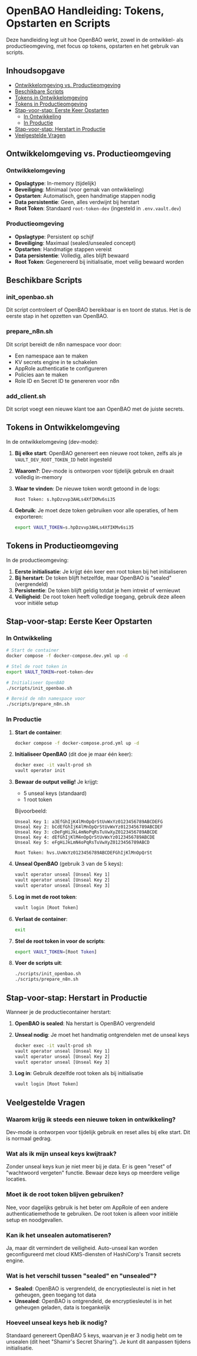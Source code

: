 # OpenBAO Handleiding: Tokens, Opstarten en Scripts

Deze handleiding legt uit hoe OpenBAO werkt, zowel in de ontwikkel- als productieomgeving, met focus op tokens, opstarten en het gebruik van scripts.

## Inhoudsopgave

- [Ontwikkelomgeving vs. Productieomgeving](#ontwikkelomgeving-vs-productieomgeving)
- [Beschikbare Scripts](#beschikbare-scripts)
- [Tokens in Ontwikkelomgeving](#tokens-in-ontwikkelomgeving)
- [Tokens in Productieomgeving](#tokens-in-productieomgeving)
- [Stap-voor-stap: Eerste Keer Opstarten](#stap-voor-stap-eerste-keer-opstarten)
  - [In Ontwikkeling](#in-ontwikkeling)
  - [In Productie](#in-productie)
- [Stap-voor-stap: Herstart in Productie](#stap-voor-stap-herstart-in-productie)
- [Veelgestelde Vragen](#veelgestelde-vragen)

## Ontwikkelomgeving vs. Productieomgeving

### Ontwikkelomgeving

- **Opslagtype**: In-memory (tijdelijk)
- **Beveiliging**: Minimaal (voor gemak van ontwikkeling)
- **Opstarten**: Automatisch, geen handmatige stappen nodig
- **Data persistentie**: Geen, alles verdwijnt bij herstart
- **Root Token**: Standaard `root-token-dev` (ingesteld in `.env.vault.dev`)

### Productieomgeving

- **Opslagtype**: Persistent op schijf
- **Beveiliging**: Maximaal (sealed/unsealed concept)
- **Opstarten**: Handmatige stappen vereist
- **Data persistentie**: Volledig, alles blijft bewaard
- **Root Token**: Gegenereerd bij initialisatie, moet veilig bewaard worden

## Beschikbare Scripts

### init_openbao.sh

Dit script controleert of OpenBAO bereikbaar is en toont de status. Het is de eerste stap in het opzetten van OpenBAO.

### prepare_n8n.sh

Dit script bereidt de n8n namespace voor door:

- Een namespace aan te maken
- KV secrets engine in te schakelen
- AppRole authenticatie te configureren
- Policies aan te maken
- Role ID en Secret ID te genereren voor n8n

### add_client.sh

Dit script voegt een nieuwe klant toe aan OpenBAO met de juiste secrets.

## Tokens in Ontwikkelomgeving

In de ontwikkelomgeving (dev-mode):

1. **Bij elke start**: OpenBAO genereert een nieuwe root token, zelfs als je `VAULT_DEV_ROOT_TOKEN_ID` hebt ingesteld
2. **Waarom?**: Dev-mode is ontworpen voor tijdelijk gebruik en draait volledig in-memory
3. **Waar te vinden**: De nieuwe token wordt getoond in de logs:

   ```text
   Root Token: s.hpDzvvp3AHLs4XfIKMv6si35
   ```

4. **Gebruik**: Je moet deze token gebruiken voor alle operaties, of hem exporteren:

   ```bash
   export VAULT_TOKEN=s.hpDzvvp3AHLs4XfIKMv6si35
   ```

## Tokens in Productieomgeving

In de productieomgeving:

1. **Eerste initialisatie**: Je krijgt één keer een root token bij het initialiseren
2. **Bij herstart**: De token blijft hetzelfde, maar OpenBAO is "sealed" (vergrendeld)
3. **Persistentie**: De token blijft geldig totdat je hem intrekt of vernieuwt
4. **Veiligheid**: De root token heeft volledige toegang, gebruik deze alleen voor initiële setup

## Stap-voor-stap: Eerste Keer Opstarten

### In Ontwikkeling

```bash
# Start de container
docker compose -f docker-compose.dev.yml up -d

# Stel de root token in
export VAULT_TOKEN=root-token-dev

# Initialiseer OpenBAO
./scripts/init_openbao.sh

# Bereid de n8n namespace voor
./scripts/prepare_n8n.sh
```

### In Productie

1. **Start de container**:

   ```bash
   docker compose -f docker-compose.prod.yml up -d
   ```

2. **Initialiseer OpenBAO** (dit doe je maar één keer):

   ```bash
   docker exec -it vault-prod sh
   vault operator init
   ```

3. **Bewaar de output veilig!** Je krijgt:

   - 5 unseal keys (standaard)
   - 1 root token

   Bijvoorbeeld:

   ```text
   Unseal Key 1: a3EfGhIjK4lMnOpQrStUvWxYz0123456789ABCDEFG
   Unseal Key 2: bCdEfGhIjK4lMnOpQrStUvWxYz0123456789ABCDEF
   Unseal Key 3: cDeFgHiJkL4mNoPqRsTuVwXyZ0123456789ABCDE
   Unseal Key 4: dEfGhIjKlM4nOpQrStUvWxYz0123456789ABCDE
   Unseal Key 5: eFgHiJkLmN4oPqRsTuVwXyZ0123456789ABCD

   Root Token: hvs.UvWxYz0123456789ABCDEFGhIjKlMnOpQrSt
   ```

4. **Unseal OpenBAO** (gebruik 3 van de 5 keys):

   ```bash
   vault operator unseal [Unseal Key 1]
   vault operator unseal [Unseal Key 2]
   vault operator unseal [Unseal Key 3]
   ```

5. **Log in met de root token**:

   ```bash
   vault login [Root Token]
   ```

6. **Verlaat de container**:

   ```bash
   exit
   ```

7. **Stel de root token in voor de scripts**:

   ```bash
   export VAULT_TOKEN=[Root Token]
   ```

8. **Voer de scripts uit**:

   ```bash
   ./scripts/init_openbao.sh
   ./scripts/prepare_n8n.sh
   ```

## Stap-voor-stap: Herstart in Productie

Wanneer je de productiecontainer herstart:

1. **OpenBAO is sealed**: Na herstart is OpenBAO vergrendeld
2. **Unseal nodig**: Je moet het handmatig ontgrendelen met de unseal keys

   ```bash
   docker exec -it vault-prod sh
   vault operator unseal [Unseal Key 1]
   vault operator unseal [Unseal Key 2]
   vault operator unseal [Unseal Key 3]
   ```

3. **Log in**: Gebruik dezelfde root token als bij initialisatie

   ```bash
   vault login [Root Token]
   ```

## Veelgestelde Vragen

### Waarom krijg ik steeds een nieuwe token in ontwikkeling?

Dev-mode is ontworpen voor tijdelijk gebruik en reset alles bij elke start. Dit is normaal gedrag.

### Wat als ik mijn unseal keys kwijtraak?

Zonder unseal keys kun je niet meer bij je data. Er is geen "reset" of "wachtwoord vergeten" functie. Bewaar deze keys op meerdere veilige locaties.

### Moet ik de root token blijven gebruiken?

Nee, voor dagelijks gebruik is het beter om AppRole of een andere authenticatiemethode te gebruiken. De root token is alleen voor initiële setup en noodgevallen.

### Kan ik het unsealen automatiseren?

Ja, maar dit vermindert de veiligheid. Auto-unseal kan worden geconfigureerd met cloud KMS-diensten of HashiCorp's Transit secrets engine.

### Wat is het verschil tussen "sealed" en "unsealed"?

- **Sealed**: OpenBAO is vergrendeld, de encryptiesleutel is niet in het geheugen, geen toegang tot data
- **Unsealed**: OpenBAO is ontgrendeld, de encryptiesleutel is in het geheugen geladen, data is toegankelijk

### Hoeveel unseal keys heb ik nodig?

Standaard genereert OpenBAO 5 keys, waarvan je er 3 nodig hebt om te unsealen (dit heet "Shamir's Secret Sharing"). Je kunt dit aanpassen tijdens initialisatie.
